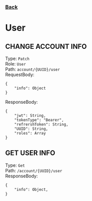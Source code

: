 ### [Back](./Main.md)

# User

## **CHANGE ACCOUNT INFO**

Type: `Patch`  
Role: `User`  
Path: `account/{UUID}/user`  
RequestBody:

```
{
    "info": Object
}
```

ResponseBody:

```
{
    "jwt": String,
    "tokenType": "Bearer",
    "refrershToken": String,
    "UUID": String,
    "roles": Array
}
```

## **GET USER INFO**

Type: `Get`  
Path: `/account/{UUID}/user`  
ResponseBody:

```
{
    "info": Object,
}
```
